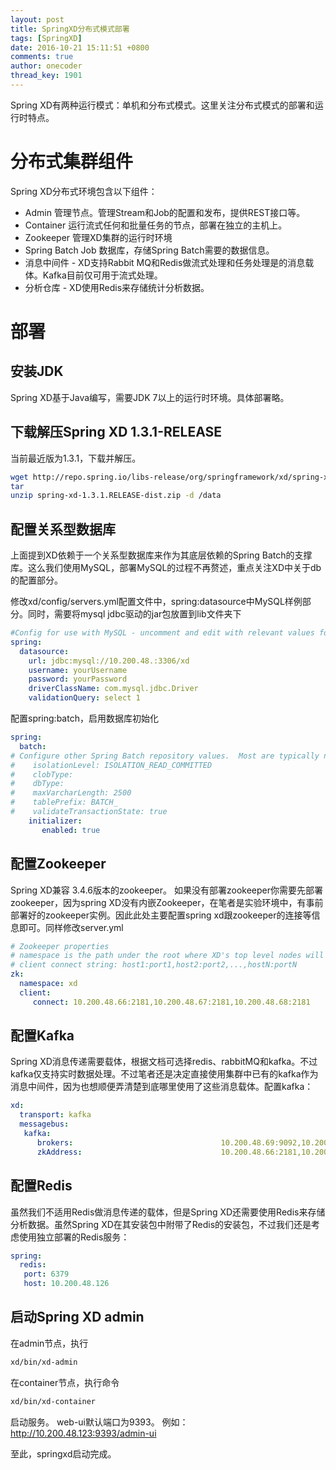 ```yaml
---
layout: post
title: SpringXD分布式模式部署
tags: [SpringXD]
date: 2016-10-21 15:11:51 +0800
comments: true
author: onecoder
thread_key: 1901
---
```

Spring XD有两种运行模式：单机和分布式模式。这里关注分布式模式的部署和运行时特点。

# 分布式集群组件

Spring XD分布式环境包含以下组件：

- Admin 管理节点。管理Stream和Job的配置和发布，提供REST接口等。
- Container 运行流式任何和批量任务的节点，部署在独立的主机上。
- Zookeeper 管理XD集群的运行时环境
- Spring Batch Job 数据库，存储Spring Batch需要的数据信息。
- 消息中间件 - XD支持Rabbit MQ和Redis做流式处理和任务处理是的消息载体。Kafka目前仅可用于流式处理。
- 分析仓库 - XD使用Redis来存储统计分析数据。

# 部署

## 安装JDK

Spring XD基于Java编写，需要JDK 7以上的运行时环境。具体部署略。

## 下载解压Spring XD 1.3.1-RELEASE

当前最近版为1.3.1，下载并解压。

```bash
wget http://repo.spring.io/libs-release/org/springframework/xd/spring-xd/1.3.1.RELEASE/spring-xd-1.3.1.RELEASE-dist.zip
tar
unzip spring-xd-1.3.1.RELEASE-dist.zip -d /data
```

## 配置关系型数据库

上面提到XD依赖于一个关系型数据库来作为其底层依赖的Spring Batch的支撑库。这么我们使用MySQL，部署MySQL的过程不再赘述，重点关注XD中关于db的配置部分。

修改xd/config/servers.yml配置文件中，spring:datasource中MySQL样例部分。同时，需要将mysql jdbc驱动的jar包放置到lib文件夹下

```yaml
#Config for use with MySQL - uncomment and edit with relevant values for your environment
spring:
  datasource:
    url: jdbc:mysql://10.200.48.:3306/xd
    username: yourUsername
    password: yourPassword
    driverClassName: com.mysql.jdbc.Driver
    validationQuery: select 1
```

配置spring:batch，启用数据库初始化

```yaml
spring:
  batch:
# Configure other Spring Batch repository values.  Most are typically not needed
#    isolationLevel: ISOLATION_READ_COMMITTED
#    clobType:
#    dbType:
#    maxVarcharLength: 2500
#    tablePrefix: BATCH_
#    validateTransactionState: true
    initializer:
       enabled: true
```

## 配置Zookeeper

Spring XD兼容 3.4.6版本的zookeeper。  如果没有部署zookeeper你需要先部署zookeeper，因为spring XD没有内嵌Zookeeper，在笔者是实验环境中，有事前部署好的zookeeper实例。因此此处主要配置spring xd跟zookeeper的连接等信息即可。同样修改server.yml

```yaml
# Zookeeper properties
# namespace is the path under the root where XD's top level nodes will be created
# client connect string: host1:port1,host2:port2,...,hostN:portN
zk:
  namespace: xd
  client:
     connect: 10.200.48.66:2181,10.200.48.67:2181,10.200.48.68:2181
```

## 配置Kafka

Spring XD消息传递需要载体，根据文档可选择redis、rabbitMQ和kafka。不过kafka仅支持实时数据处理。不过笔者还是决定直接使用集群中已有的kafka作为消息中间件，因为也想顺便弄清楚到底哪里使用了这些消息载体。配置kafka：

```yaml
xd:
  transport: kafka
  messagebus:
   kafka:
      brokers:                                 10.200.48.69:9092,10.200.48.70:9092,10.200.48.71:9092
      zkAddress:                               10.200.48.66:2181,10.200.48.67:2181,10.200.48.68:2181
```

## 配置Redis
虽然我们不适用Redis做消息传递的载体，但是Spring XD还需要使用Redis来存储分析数据。虽然Spring XD在其安装包中附带了Redis的安装包，不过我们还是考虑使用独立部署的Redis服务：

```yaml
spring:
  redis:
   port: 6379
   host: 10.200.48.126
```

## 启动Spring XD admin

在admin节点，执行

```bash
xd/bin/xd-admin
```

在container节点，执行命令

```bash
xd/bin/xd-container
```

启动服务。
web-ui默认端口为9393。
例如：http://10.200.48.123:9393/admin-ui

至此，springxd启动完成。